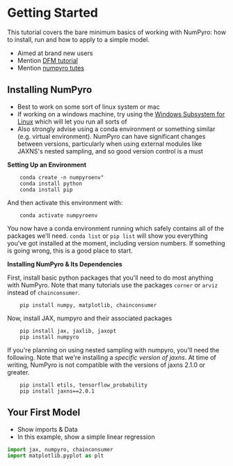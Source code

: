# Getting Started

This tutorial covers the bare minimum basics of working with NumPyro: how to install, run and how to apply to a simple model.
- Aimed at brand new users
- Mention [DFM tutorial](https://dfm.io/posts/intro-to-numpyro/)
- Mention [numpyro tutes](https://num.pyro.ai/en/stable/)


## Installing NumPyro

- Best to work on some sort of linux system or mac
- If working on a windows machine, try using the [Windows Subsystem for Linux](https://learn.microsoft.com/en-us/windows/wsl/install) which will let you run all sorts of
- Also strongly advise using a conda environment or something similar (e.g. virtual environment). NumPyro can have significant changes between versions, particularly when using external modules like JAXNS's nested sampling, and so good version control is a must


**Setting Up an Environment**

```
    conda create -n numpyroenv"
    conda install python
    conda install pip
```

And then activate this environment with:

```
    conda activate numpyroenv
```

You now have a conda environment running which safely contains all of the packages we'll need. `conda list` or `pip list` will show you everything you've got installed at the moment, including version numbers. If something is going wrong, this is a good place to start.

**Installing NumPyro & Its Dependencies**

First, install basic python packages that you'll need to do most anything with NumPyro. Note that many tutorials use the packages `corner` or `arviz` instead of `chainconsumer`. 

```
    pip install numpy, matplotlib, chainconsumer
```

Now, install JAX, numpyro and their associated packages

```
    pip install jax, jaxlib, jaxopt
    pip install numpyro
```

If you're planning on using nested sampling with numpyro, you'll need the following. Note that we're installing a *specific version of jaxns*. At time of writing, NumPyro is not compatible with the versions of jaxns 2.1.0 or greater.

```
    pip install etils, tensorflow_probability
    pip install jaxns==2.0.1
```

## Your First Model
- Show imports & Data
- In this example, show a simple linear regression


```python
import jax, numpyro, chainconsumer
import matplotlib.pyplot as plt
```


```python

```
